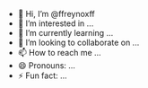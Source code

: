 - 👋 Hi, I’m @ffreynoxff
- 👀 I’m interested in ...
- 🌱 I’m currently learning ...
- 💞️ I’m looking to collaborate on ...
- 📫 How to reach me ...
- 😄 Pronouns: ...
- ⚡ Fun fact: ...

<!---
ffreynoxff/ffreynoxff is a ✨ special ✨ repository because its `README.md` (this file) appears on your GitHub profile.
You can click the Preview link to take a look at your changes.
--->

